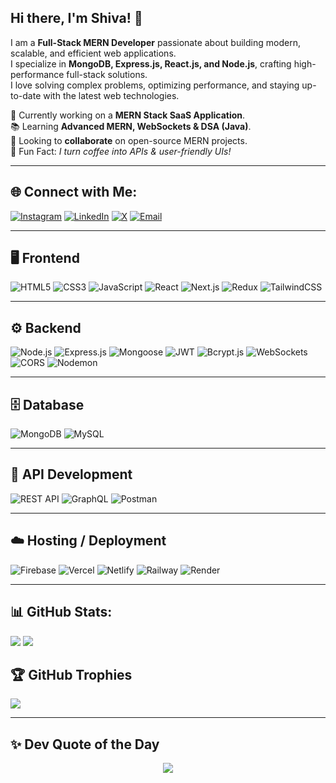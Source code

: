 ## Hi there, I'm Shiva! 👋

I am a **Full-Stack MERN Developer** passionate about building modern, scalable, and efficient web applications.<br/>I specialize in **MongoDB, Express.js, React.js, and Node.js**, crafting high-performance full-stack solutions.<br/>I love solving complex problems, optimizing performance, and staying up-to-date with the latest web technologies.  

🚀 Currently working on a **MERN Stack SaaS Application**.<br/>
📚 Learning **Advanced MERN, WebSockets & DSA (Java)**.<br/>
🤝 Looking to **collaborate** on open-source MERN projects.<br/>
💬 Fun Fact: *I turn coffee into APIs & user-friendly UIs!*

---

## 🌐 Connect with Me:
[![Instagram](https://img.shields.io/badge/Instagram-%23E4405F.svg?logo=Instagram&logoColor=white)](https://instagram.com/shiva_bugslayer) [![LinkedIn](https://img.shields.io/badge/LinkedIn-%230077B5.svg?logo=linkedin&logoColor=white)](https://linkedin.com/in/psivaiah6174) [![X](https://img.shields.io/badge/X-black.svg?logo=X&logoColor=white)](https://x.com/SHIVA6174124345) [![Email](https://img.shields.io/badge/Email-D14836?logo=gmail&logoColor=white)](mailto:psivaiah6174@gmail.com)

---

## 🖥️ Frontend
![HTML5](https://img.shields.io/badge/html5-%23E34F26.svg?style=for-the-badge&logo=html5&logoColor=white) ![CSS3](https://img.shields.io/badge/css3-%231572B6.svg?style=for-the-badge&logo=css3&logoColor=white) ![JavaScript](https://img.shields.io/badge/javascript-%23323330.svg?style=for-the-badge&logo=javascript&logoColor=%23F7DF1E) ![React](https://img.shields.io/badge/React-%2361DAFB.svg?style=for-the-badge&logo=react&logoColor=white) ![Next.js](https://img.shields.io/badge/Next.js-%23000000.svg?style=for-the-badge&logo=next.js&logoColor=white) ![Redux](https://img.shields.io/badge/Redux-%23764ABC.svg?style=for-the-badge&logo=redux&logoColor=white) ![TailwindCSS](https://img.shields.io/badge/tailwindcss-%2338B2AC.svg?style=for-the-badge&logo=tailwind-css&logoColor=white)

---

## ⚙️ Backend
![Node.js](https://img.shields.io/badge/Node.js-%23339933.svg?style=for-the-badge&logo=node.js&logoColor=white) ![Express.js](https://img.shields.io/badge/Express.js-%23404D59.svg?style=for-the-badge&logo=express&logoColor=white) ![Mongoose](https://img.shields.io/badge/Mongoose-%23A03333.svg?style=for-the-badge) ![JWT](https://img.shields.io/badge/JWT-%23000000.svg?style=for-the-badge&logo=jsonwebtokens&logoColor=white) ![Bcrypt.js](https://img.shields.io/badge/Bcrypt.js-%2300ACC1.svg?style=for-the-badge) ![WebSockets](https://img.shields.io/badge/WebSockets-%23007ACC.svg?style=for-the-badge) ![CORS](https://img.shields.io/badge/CORS-%23007ACC.svg?style=for-the-badge) ![Nodemon](https://img.shields.io/badge/Nodemon-%2376D04B.svg?style=for-the-badge)  

---

## 🗄️ Database
![MongoDB](https://img.shields.io/badge/MongoDB-%2347A248.svg?style=for-the-badge&logo=mongodb&logoColor=white) ![MySQL](https://img.shields.io/badge/mysql-4479A1.svg?style=for-the-badge&logo=mysql&logoColor=white)  

---

## 📡 API Development
![REST API](https://img.shields.io/badge/REST%20API-%23007ACC.svg?style=for-the-badge) ![GraphQL](https://img.shields.io/badge/GraphQL-%23E10098.svg?style=for-the-badge&logo=graphql&logoColor=white) ![Postman](https://img.shields.io/badge/Postman-%23FF6C37.svg?style=for-the-badge&logo=postman&logoColor=white)

---

## ☁️ Hosting / Deployment
![Firebase](https://img.shields.io/badge/Firebase-%23FFCA28.svg?style=for-the-badge&logo=firebase&logoColor=black) ![Vercel](https://img.shields.io/badge/Vercel-%23000000.svg?style=for-the-badge&logo=vercel&logoColor=white) ![Netlify](https://img.shields.io/badge/Netlify-%23000000.svg?style=for-the-badge&logo=netlify&logoColor=white) ![Railway](https://img.shields.io/badge/Railway-%231B2A39.svg?style=for-the-badge&logo=railway&logoColor=white) ![Render](https://img.shields.io/badge/Render-%23222F3E.svg?style=for-the-badge&logo=render&logoColor=white)  

---

## 📊 GitHub Stats:
![](https://github-readme-stats.vercel.app/api?username=SHIVA6174&theme=neon&hide_border=true&include_all_commits=true&count_private=true) ![](https://github-readme-stats.vercel.app/api/top-langs/?username=SHIVA6174&theme=neon&hide_border=true&include_all_commits=true&count_private=true&layout=compact)

## 🏆 GitHub Trophies
![](https://github-profile-trophy.vercel.app/?username=SHIVA6174&theme=radical&no-frame=true&no-bg=true&margin-w=4)

---

## ✨ Dev Quote of the Day  
<p align="center">
    <img src="https://readme-typing-svg.herokuapp.com?font=Fira+Code&size=17&duration=2500&color=FF1493&center=true&vCenter=true&lines=Ship+features%2C+not+bugs.;Keep+it+scalable%2C+keep+it+clean.;APIs+should+be+simple+%26+powerful.;Fix+it+before+it+breaks.;React+is+fun%2C+until+it's+not!"/>
</p>
